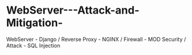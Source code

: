 # WebServer---Attack-and-Mitigation-
WebServer - Django / Reverse Proxy - NGINX / Firewall - MOD Security / Attack - SQL Injection
